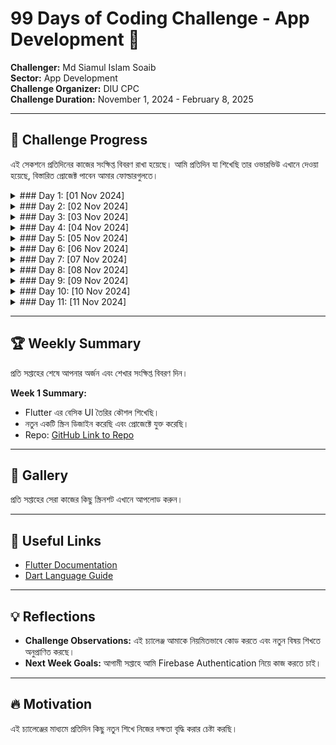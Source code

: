 # 99 Days of Coding Challenge - App Development 🚀  
**Challenger:** Md Siamul Islam Soaib  
**Sector:** App Development  
**Challenge Organizer:** DIU CPC  
**Challenge Duration:** November 1, 2024 - February 8, 2025  

---

## 📅 Challenge Progress  
এই সেকশনে প্রতিদিনের কাজের সংক্ষিপ্ত বিবরণ রাখা হয়েছে। আমি প্রতিদিন যা শিখেছি তার ওভারভিউ এখানে দেওয়া হয়েছে, বিস্তারিত প্রোজেক্ট পাবেন আমার ফোল্ডারগুলতে।  

<details>
<summary>### Day 1: [01 Nov 2024]</summary>

**Today's Learning:**  
- আজকের দিনের ফোকাস ছিল অ্যাপ ডেভেলপমেন্ট এর বেসিক টপিক নিয়ে কাজ করা এবং ইনপুট ফিল্ড নিয়ে কাজ করা। ড্রপডাউন কিভাবে তৈরি এবং কাজ করে তা শিখেছি।  
 
**Project/Code Update:**  
```dart
DropdownButton<String>(
  value: conversionType,
  items: <String>[
    "Celsius to Fahrenheit",
    "Fahrenheit to Celsius"
  ].map((String value) {
    return DropdownMenuItem<String>(
      value: value,
      child: Text(value),
    );
  }).toList(),
  onChanged: (String? newValue) {
    setState(() {
      conversionType = newValue!;
    });
  },
)
```
- ইনপুট ফিল্ডে ইনপুট টাইপ নির্বাচন কিভাবে করতে হয় এবং ড্রপডাউন কিভাবে কাজ করে তা শিখেছি।

**Screenshot:**  
![Day 1 Work](assets/1.jpg) ![Day 1 Work](assets/2.jpg) ![Day 1 Work](assets/3.jpg)

</details>

<details>
<summary>### Day 2: [02 Nov 2024]</summary>

**Today's Learning:**  
- আজকের দিনের ফোকাস ছিল UI ডিজাইন এবং Flutter দিয়ে নতুন একটি স্ক্রিন তৈরি করা। গতকাল করা বিএমআই অ্যাপকে আরও উন্নত করা হয়েছে।

**Project/Code Update:**  
- প্রোজেক্টের জন্য একটি হোম পেজ ডিজাইন করেছি, যেখানে আইকন, স্লাইডার এবং টেক্সট যুক্ত করেছি।

**Screenshot:**  
![Day 2 Work](assets/4.jpg)  
**Update:** The home page is now fully set up with icons and text, and the BMI app updates are complete!  
![Day 2 Work](assets/5.jpg)

</details>

<details>
<summary>### Day 3: [03 Nov 2024]</summary>

**Today's Learning:**  
- আজকের দিনের ফোকাস ছিল আমার আগের আবহাওয়া অ্যাপটিকে আরও মডিফাই করা। লোকেশন বাটনে ক্লিক করলে কারেন্ট লোকেশন অনুযায়ী আবহাওয়া দেখাবে।

**Project/Code Update:**  
- REST API নিয়ে কাজ করেছি, লোকেশন থেকে শহরের নাম বের করেছি।

**Screenshot:**  
![Day 3 Work](assets/6.jpg)

</details>

<details>
<summary>### Day 4: [04 Nov 2024]</summary>

**Today's Learning:**  
- আজকের দিনের ফোকাস ছিল একটি টু-ডু অ্যাপের ইন্টারফেস তৈরি করা এবং এটিকে কার্যকর করা। *শিখতে হবে কিভাবে ডিভাইসে ডেটা সেভ রাখা যায়।*

**Project/Code Update:**  
- ডার্টের লিস্ট নিয়ে কাজ করেছি, লিস্ট থেকে ডেটা অ্যাক্সেস এবং পরিবর্তন করার কৌশল শিখেছি।  

**Screenshot:**  
![Day 4 Work](assets/7.jpg) ![Day 4 Work](assets/8.jpg)

</details>

<details>
<summary>### Day 5: [05 Nov 2024]</summary>

**Today's Learning:**  
- আজকের দিনের ফোকাস ছিল টু-ডু অ্যাপের UI উন্নত করা। *শিখতে হবে কিভাবে ডিভাইসে ডেটা সেভ রাখা যায়।*

**Project/Code Update:**  
- SingleChildScrollView নিয়ে কাজ করেছি এবং Row overflow সমস্যার সমাধান করেছি।

</details>

<details>
<summary>### Day 6: [06 Nov 2024]</summary>

**Today's Learning:**  
- আজকের দিনের ফোকাস ছিল ডিভাইসে ডেটা সেভ করার প্রক্রিয়া শিখা।  

**Project/Code Update:**  
- Shared Preferences নিয়ে কাজ করেছি।  

**Screenshot:**  
![Day 6 Work](assets/9.jpg)

</details>

<details>
<summary>### Day 7: [07 Nov 2024]</summary>

**Today's Learning:**  
- আজকের দিনের ফোকাস ছিল ডিভাইসে ডেটা সেভ করার প্রক্রিয়া এবং ইউজার এক্সপেরিয়েন্স বৃদ্ধির জন্য সেটি ব্যবহার করা।  

**Project/Code Update:**  
- Shared Preferences নিয়ে আরও উন্নত কাজ করেছি, যা কিছুটা অথেনটিকেশন এর মতন কাজ করে।  

**Screenshot:**  
![Day 7 Work](assets/10.jpg)

</details>

<details>
<summary>### Day 8: [08 Nov 2024]</summary>

**Today's Learning:**  
- আজকের দিনের ফোকাস ছিল Shared Preferences এর বিভিন্ন ফিচার এক্সপ্লোর করা।  

**Project/Code Update:**  
- Shared Preferences দিয়ে অ্যাড করা, ডিলেট করা, ইত্যাদি কাজ করেছি।  

**Screenshot:**  
![Day 8 Work](assets/11.jpg)

</details>

</details>

<details>
<summary>### Day 9: [09 Nov 2024]</summary>

**Today's Learning:**  
- আজকের দিনের ফোকাস ছিল সম্পূর্ণ একটি টুডু অ্যাপ তৈরি করা । 

**Project/Code Update:**  
- Shared Preferences দিয়ে অ্যাড করা, ডিলেট করা, ইত্যাদি কাজ করেছি।  

**Screenshot:**  
![Day 9 Work](assets/12.jpg)

</details>

<details>
<summary>### Day 10: [10 Nov 2024]</summary>

**Today's Learning:**  
- আজকের দিনের ফোকাস ছিল আমাদের পূর্বের করা একটা অ্যাপ জেনো তার ডেটা গুলো ডিভাইজ এ সেভ করতে পারে সেটি নিশ্চিত করা  । 

**Project/Code Update:**  
- Shared Preferences দিয়ে  করেছি।  

**Screenshot:**  
![Day 10 Work](assets/13.jpg)

</details>

<details>
<summary>### Day 11: [11 Nov 2024]</summary>

**Today's Learning:**  
- আজকের দিনের ফোকাস ছিল একটি টাস্ক ম্যানেজমেন্ট অ্যাপে Shared Preferences ব্যবহার করে টাস্ক যুক্ত করা, এডিট করা, এবং মুছে ফেলার সিস্টেম তৈরি করা। এই প্রজেক্ট টি আগেই শুরু হয়েছিল এখন থেকে এতি ব্যাবহার এর জন্য রেডি ।  আপনি এই লিঙ্ক থেকে ডাউনলোড করে ব্যাবহার করতে পারবেন । link :- AppTest/TODOApp

**Project/Code Update:**  
- একটি টাস্ক অ্যাপ তৈরি করেছি যেখানে ব্যবহারকারী নতুন টাস্ক অ্যাড করতে পারে, টাস্ক এডিট করতে পারে এবং প্রয়োজনে মুছে ফেলতে পারে। ডেটা Local Storage-এ সংরক্ষণ করা হয়েছে।

**Screenshot:**  
![Day 11 Work](assets/14.jpg)
![Day 11 Work](assets/15.jpg)
![Day 11 Work](assets/16.jpg)

Note : আজকের অ্যাপ এ চ্যাট জিপিটি থেকে সাহায্য নেওয়া হয়েছে । প্রথমে র কোড করে এআই ব্যাবহার করে এটিকে আর সমিদ্ধ করা হয়েছে এবং এরপর এ থেকে সিখতেছি কি কি পরিবর্তন করে এটিকে সম্রিদ্ধ করেছে । 

</details>


---

## 🏆 Weekly Summary  
প্রতি সপ্তাহের শেষে আপনার অর্জন এবং শেখার সংক্ষিপ্ত বিবরণ দিন।  

**Week 1 Summary:**  
- Flutter এর বেসিক UI তৈরির কৌশল শিখেছি।
- নতুন একটি স্ক্রিন ডিজাইন করেছি এবং প্রোজেক্টে যুক্ত করেছি।
- Repo: [GitHub Link to Repo](https://github.com/mdsiamulislam/YourRepoName-99DaysWithCPC)  

---

## 📸 Gallery  
প্রতি সপ্তাহের সেরা কাজের কিছু স্ক্রিনশট এখানে আপলোড করুন।

---

## 🔗 Useful Links  
- [Flutter Documentation](https://flutter.dev/docs)  
- [Dart Language Guide](https://dart.dev/guides)  

---

## 💡 Reflections  
- **Challenge Observations:** এই চ্যালেঞ্জ আমাকে নিয়মিতভাবে কোড করতে এবং নতুন বিষয় শিখতে অনুপ্রাণিত করছে।
- **Next Week Goals:** আগামী সপ্তাহে আমি Firebase Authentication নিয়ে কাজ করতে চাই।  

---

## 🔥 Motivation  
এই চ্যালেঞ্জের মাধ্যমে প্রতিদিন কিছু নতুন শিখে নিজের দক্ষতা বৃদ্ধি করার চেষ্টা করছি।